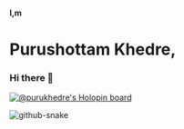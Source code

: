 #### I,m 
# Purushottam Khedre,
### Hi there 👋

[![@purukhedre's Holopin board](https://holopin.me/purukhedre)](https://holopin.io/@purukhedre)

<!--
**puru-khedre/puru-khedre** is a ✨ _special_ ✨ repository because its `README.md` (this file) appears on your GitHub profile.

Here are some ideas to get you started:

- 🔭 I’m currently working on ...
- 🌱 I’m currently learning ...
- 👯 I’m looking to collaborate on ...
- 🤔 I’m looking for help with ...
- 💬 Ask me about ...
- 📫 How to reach me: ...
- 😄 Pronouns: ...
- ⚡ Fun fact: ...
-->

<picture>
  <source media="(prefers-color-scheme: dark)" srcset="github-snake-dark.svg" />
  <source media="(prefers-color-scheme: light)" srcset="github-snake.svg" />
  <img alt="github-snake" src="[github-snake.svg](https://raw.githubusercontent.com/puru-khedre/puru-khedre/output/github-snake.svg)" />
</picture>
